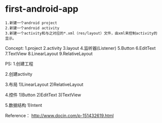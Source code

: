 # first-android-app
	1.新建一个android project
	2.新建一个android activity
	3.新建一个activity和与之对应的*.xml（res/layout）文件，由xml来控制activity的显示。
	
Concept:
	1.project
	2.activity
	3.layout
	4.监听器(Listener)
	5.Button
	6.EditText
	7.TextView
	8.LinearLayout
	9.RelativeLayout
	
PS:
1.创建工程
	
2.创建activity

3.布局
	1)LinearLayout
	2)RelativeLayout

4.控件
	1)Button
	2)EditText
	3)TextView
	
5.数据结构
	1)Intent
	
Reference：
	http://www.docin.com/p-151432619.html
	
